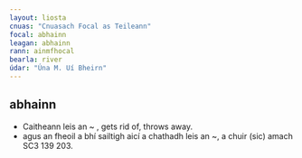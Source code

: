 ```yaml
---
layout: liosta
cnuas: "Cnuasach Focal as Teileann"
focal: abhainn
leagan: abhainn
rann: ainmfhocal
bearla: river
údar: "Úna M. Uí Bheirn"
---
```


## abhainn

* Caitheann leis an ~ , gets rid of, throws
away.
* agus an fheoil a bhí sailtigh aicí a chathadh
leis an ~, a chuir (sic) amach SC3 139 203.
